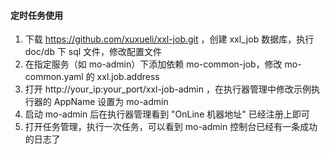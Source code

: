 #### 定时任务使用

1. 下载 https://github.com/xuxueli/xxl-job.git ，创建 xxl_job 数据库，执行 doc/db 下 sql 文件，修改配置文件
2. 在指定服务（如 mo-admin）下添加依赖 mo-common-job，修改 mo-common.yaml 的 xxl.job.address
3. 打开 http://your_ip:your_port/xxl-job-admin ，在执行器管理中修改示例执行器的 AppName 设置为 mo-admin
4. 启动 mo-admin 后在执行器管理看到 "OnLine 机器地址" 已经注册上即可
5. 打开任务管理，执行一次任务，可以看到 mo-admin 控制台已经有一条成功的日志了
